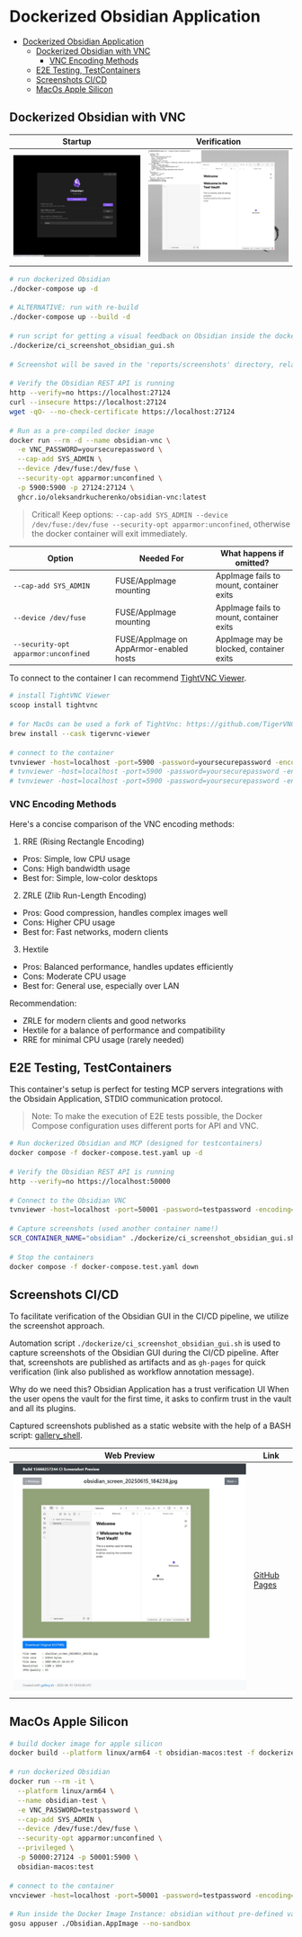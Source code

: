 # Dockerized Obsidian Application

<!-- TOC -->

- [Dockerized Obsidian Application](#dockerized-obsidian-application)
  - [Dockerized Obsidian with VNC](#dockerized-obsidian-with-vnc)
    - [VNC Encoding Methods](#vnc-encoding-methods)
  - [E2E Testing, TestContainers](#e2e-testing-testcontainers)
  - [Screenshots CI/CD](#screenshots-cicd)
  - [MacOs Apple Silicon](#macos-apple-silicon)

<!-- /TOC -->

## Dockerized Obsidian with VNC

| Startup | Verification |
| --- | --- |
| ![Obsidian Main Screenshot](./obsidian-screenshot.jpg) | ![Docker](./obsidian-docker-setup.jpg) |

```bash
# run dockerized Obsidian
./docker-compose up -d

# ALTERNATIVE: run with re-build
./docker-compose up --build -d

# run script for getting a visual feedback on Obsidian inside the docker container
./dockerize/ci_screenshot_obsidian_gui.sh

# Screenshot will be saved in the 'reports/screenshots' directory, relative to project root

# Verify the Obsidian REST API is running
http --verify=no https://localhost:27124
curl --insecure https://localhost:27124
wget -qO- --no-check-certificate https://localhost:27124

# Run as a pre-compiled docker image
docker run --rm -d --name obsidian-vnc \
  -e VNC_PASSWORD=yoursecurepassword \
  --cap-add SYS_ADMIN \
  --device /dev/fuse:/dev/fuse \
  --security-opt apparmor:unconfined \
  -p 5900:5900 -p 27124:27124 \
  ghcr.io/oleksandrkucherenko/obsidian-vnc:latest
```


> Critical! Keep options: `--cap-add SYS_ADMIN --device /dev/fuse:/dev/fuse --security-opt apparmor:unconfined`, otherwise the docker container will exit immediately.

| Option | Needed For | What happens if omitted? | 
|-----------------------|-------------------------|---------------------------------------------|
| `--cap-add SYS_ADMIN` | FUSE/AppImage mounting | AppImage fails to mount, container exits |
| `--device /dev/fuse` | FUSE/AppImage mounting | AppImage fails to mount, container exits |
| `--security-opt apparmor:unconfined` | FUSE/AppImage on AppArmor-enabled hosts | AppImage may be blocked, container exits |

To connect to the container I can recommend [TightVNC Viewer](https://www.tightvnc.com/).

```bash
# install TightVNC Viewer
scoop install tightvnc

# for MacOs can be used a fork of TightVnc: https://github.com/TigerVNC/tigervnc, https://tigervnc.org/
brew install --cask tigervnc-viewer

# connect to the container
tvnviewer -host=localhost -port=5900 -password=yoursecurepassword -encoding=zrle
# tvnviewer -host=localhost -port=5900 -password=yoursecurepassword -encoding=rre
# tvnviewer -host=localhost -port=5900 -password=yoursecurepassword -encoding=hextile
```

### VNC Encoding Methods

Here's a concise comparison of the VNC encoding methods:

1. RRE (Rising Rectangle Encoding)
  - Pros: Simple, low CPU usage
  - Cons: High bandwidth usage
  - Best for: Simple, low-color desktops
2. ZRLE (Zlib Run-Length Encoding)
  - Pros: Good compression, handles complex images well
  - Cons: Higher CPU usage
  - Best for: Fast networks, modern clients
3. Hextile
  - Pros: Balanced performance, handles updates efficiently
  - Cons: Moderate CPU usage
  - Best for: General use, especially over LAN

Recommendation:

- ZRLE for modern clients and good networks
- Hextile for a balance of performance and compatibility
- RRE for minimal CPU usage (rarely needed)

## E2E Testing, TestContainers

This container's setup is perfect for testing MCP servers integrations with the Obsidain Application, STDIO communication protocol.

> Note: To make the execution of E2E tests possible, the Docker Compose configuration uses different ports for API and VNC.

```bash
# Run dockerized Obsidian and MCP (designed for testcontainers)
docker compose -f docker-compose.test.yaml up -d

# Verify the Obsidian REST API is running
http --verify=no https://localhost:50000

# Connect to the Obsidian VNC
tvnviewer -host=localhost -port=50001 -password=testpassword -encoding=zrle

# Capture screenshots (used another container name!)
SCR_CONTAINER_NAME="obsidian" ./dockerize/ci_screenshot_obsidian_gui.sh

# Stop the containers
docker compose -f docker-compose.test.yaml down
```

## Screenshots CI/CD

To facilitate verification of the Obsidian GUI in the CI/CD pipeline, we utilize the screenshot approach.

Automation script `./dockerize/ci_screenshot_obsidian_gui.sh` is used to capture screenshots of the Obsidian GUI during the CI/CD pipeline. After that, screenshots are published as artifacts and as `gh-pages` for quick verification (link also published as workflow annotation message).

Why do we need this? Obsidian Application has a trust verification UI When the user opens the vault for the first time, it asks to confirm trust in the vault and all its plugins. 

Captured screenshots published as a static website with the help of a BASH script: [gallery_shell](https://github.com/Cyclenerd/gallery_shell). 

| Web Preview | Link |
| --- | --- |
| ![Web Preview](./screenshots-web-preview.jpg) | [GitHub Pages](https://OleksandrKucherenko.github.io/mcp-obsidian-via-rest/15666257244/) |

## MacOs Apple Silicon

```bash
# build docker image for apple silicon
docker build --platform linux/arm64 -t obsidian-macos:test -f dockerize/Dockerfile.macos ./dockerize

# run dockerized Obsidian
docker run --rm -it \
  --platform linux/arm64 \
  --name obsidian-test \
  -e VNC_PASSWORD=testpassword \
  --cap-add SYS_ADMIN \
  --device /dev/fuse:/dev/fuse \
  --security-opt apparmor:unconfined \
  --privileged \
  -p 50000:27124 -p 50001:5900 \
  obsidian-macos:test

# connect to the container
vncviewer -host=localhost -port=50001 -password=testpassword -encoding=zrle

# Run inside the Docker Image Instance: obsidian without pre-defined vault to open
gosu appuser ./Obsidian.AppImage --no-sandbox
```